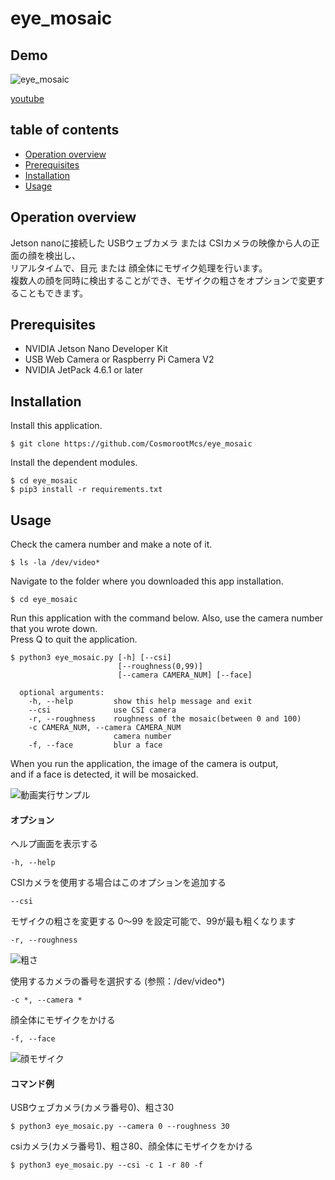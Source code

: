 # eye_mosaic

## Demo
![eye_mosaic](https://user-images.githubusercontent.com/121159170/209026626-af6ddac4-ed43-4377-83d4-50c0a04528c0.gif)

[youtube](https://www.youtube.com/watch?v=7SpeD7yOXh8)


## table of contents
- [Operation overview](https://github.com/CosmorootMcs/eye_mosaic#%E5%8B%95%E4%BD%9C%E6%A6%82%E8%A6%81)
- [Prerequisites](https://github.com/CosmorootMcs/eye_mosaic#%E5%89%8D%E6%8F%90%E3%81%A8%E3%81%99%E3%82%8B%E7%92%B0%E5%A2%83)
- [Installation](https://github.com/CosmorootMcs/eye_mosaic#%E3%82%A4%E3%83%B3%E3%82%B9%E3%83%88%E3%83%BC%E3%83%AB%E6%96%B9%E6%B3%95)
- [Usage](https://github.com/CosmorootMcs/eye_mosaic#%E5%AE%9F%E8%A1%8C%E6%89%8B%E9%A0%86)


## Operation overview
Jetson nanoに接続した USBウェブカメラ または CSIカメラの映像から人の正面の顔を検出し、  
リアルタイムで、目元 または 顔全体にモザイク処理を行います。  
複数人の顔を同時に検出することができ、モザイクの粗さをオプションで変更することもできます。  


## Prerequisites

- NVIDIA Jetson Nano Developer Kit
- USB Web Camera or Raspberry Pi Camera V2
- NVIDIA JetPack 4.6.1 or later

## Installation
Install this application.
   ```
   $ git clone https://github.com/CosmorootMcs/eye_mosaic
   ```
Install the dependent modules.
   ```
   $ cd eye_mosaic
   $ pip3 install -r requirements.txt
   ```

## Usage

Check the camera number and make a note of it.
   ```
   $ ls -la /dev/video*
   ```
Navigate to the folder where you downloaded this app installation.
   ```
   $ cd eye_mosaic
   ```
Run this application with the command below. Also, use the camera number that you wrote down.  
Press Q to quit the application.

   ```
   $ python3 eye_mosaic.py [-h] [--csi]
                           [--roughness(0,99)]
                           [--camera CAMERA_NUM] [--face]
                         
     optional arguments:
       -h, --help         show this help message and exit
       --csi              use CSI camera
       -r, --roughness    roughness of the mosaic(between 0 and 100)
       -c CAMERA_NUM, --camera CAMERA_NUM
                          camera number
       -f, --face         blur a face
   ```

When you run the application, the image of the camera is output,  
and if a face is detected, it will be mosaicked.

![動画実行サンプル](https://user-images.githubusercontent.com/121159170/208865003-4bcd88eb-7852-4078-879d-f4cd0069e608.PNG)

#### オプション
ヘルプ画面を表示する
   ```
   -h, --help
   ```

CSIカメラを使用する場合はこのオプションを追加する
   ```
   --csi
   ```

モザイクの粗さを変更する 
0～99 を設定可能で、99が最も粗くなります
   ```
   -r, --roughness 
   ```

![粗さ](https://user-images.githubusercontent.com/121159170/208866923-0a131d6d-b282-4c45-9ebe-e2769be5a6a1.PNG)

使用するカメラの番号を選択する (参照：/dev/video*)
   ```
   -c *, --camera *
   ```
顔全体にモザイクをかける
   ```
   -f, --face
   ```
![顔モザイク](https://user-images.githubusercontent.com/121159170/209027050-cc40bd85-40b9-4dca-a526-306b5240bf68.png)


#### コマンド例

USBウェブカメラ(カメラ番号0)、粗さ30
   ```
   $ python3 eye_mosaic.py --camera 0 --roughness 30
   ```
csiカメラ(カメラ番号1)、粗さ80、顔全体にモザイクをかける
   ```
   $ python3 eye_mosaic.py --csi -c 1 -r 80 -f
   ```
